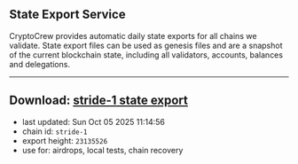 ## State Export Service
CryptoCrew provides automatic daily state exports for all chains we validate. State export files can be used as genesis files and are a snapshot of the current blockchain state, including all validators, accounts, balances and delegations.

---
**Download: [stride-1 state export](https://dl-eu2.ccvalidators.com/SERVICE/stride/stride-1_export_23135526.json)**
---

- last updated: Sun Oct 05 2025 11:14:56
- chain id: `stride-1`
- export height: `23135526`
- use for: airdrops, local tests, chain recovery

